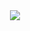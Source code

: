 <div align="center">
  <img src="https://readme-typing-svg.herokuapp.com/?lines=~$%20whoami;jjf3;~$%20cat%20about.txt;Digital%20Archivist%20%26%20Code%20Curator;~$%20ls%20skills/;JavaScript%20Python%20React%20Node.js;~$%20history%20%7C%20head;1989:%20First%20digital%20memory;2001:%20ROM%20hacking%20era;2008:%20Political%20forums;~$%20_&font=mono&color=00ff88&background=1e1e1e&center=true&width=500&height=300&duration=3000&pause=1000">
</div>
